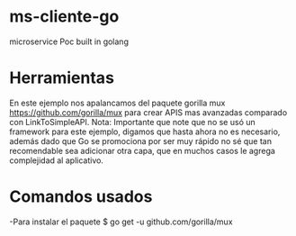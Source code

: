 # ms-cliente-go
microservice Poc built in golang

# Herramientas 
En este ejemplo nos apalancamos del paquete gorilla mux https://github.com/gorilla/mux para crear APIS mas avanzadas comparado con LinkToSimpleAPI.
    Nota: Importante que note que no se usó un framework para este ejemplo, digamos que hasta ahora no es necesario, además dado que Go se promociona por ser muy rápido no sé que tan recomendable sea adicionar otra capa, que en muchos casos le agrega complejidad al aplicativo.

# Comandos usados
-Para instalar el paquete
$ go get -u github.com/gorilla/mux